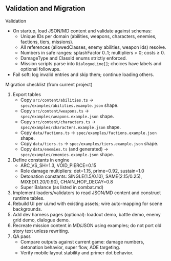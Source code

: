 ## Validation and Migration

Validation
- On startup, load JSON/MD content and validate against schemas:
  - Unique IDs per domain (abilities, weapons, characters, enemies, factions, tiers, missions).
  - All references (allowedClasses, enemy abilities, weapon ids) resolve.
  - Numbers in safe ranges: splashFactor 0..1; multipliers > 0; costs ≥ 0.
  - DamageType and ClassId enums strictly enforced.
  - Mission scripts parse into `DialogueLine[]`; choices have labels and optional followups.
- Fail soft: log invalid entries and skip them; continue loading others.

Migration checklist (from current project)
1) Export tables
   - Copy `src/content/abilities.ts` → `spec/examples/abilities.example.json` shape.
   - Copy `src/content/weapons.ts` → `spec/examples/weapons.example.json` shape.
   - Copy `src/content/characters.ts` → `spec/examples/characters.example.json` shape.
   - Copy `data/factions.ts` → `spec/examples/factions.example.json` shape.
   - Copy `data/tiers.ts` → `spec/examples/tiers.example.json` shape.
   - Copy `data/enemies.ts` (and generated) → `spec/examples/enemies.example.json` shape.
2) Define constants in engine
   - ARC_VS_SH=1.3, VOID_PIERCE=0.15
   - Role damage multipliers: det=1.15, prime=0.92, sustain=1.0
   - Detonation constants: SINGLE(1.5/0.10), SAME(2.15/0.25), MIXED(1.20/0.90), CHAIN_HOP_DECAY=0.8
   - Super Balance (as listed in combat.md)
3) Implement loaders/validators to read JSON/MD content and construct runtime tables.
4) Rebuild UI per ui.md with existing assets; wire auto-mapping for scene backgrounds.
5) Add dev harness pages (optional): loadout demo, battle demo, enemy grid demo, dialogue demo.
6) Recreate mission content in MD/JSON using examples; do not port old story text unless rewriting.
7) QA pass
   - Compare outputs against current game: damage numbers, detonation behavior, super flow, AOE targeting.
   - Verify mobile layout stability and primer dot behavior.


